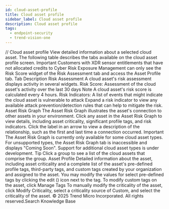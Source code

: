 ```yaml
---
id: cloud-asset-profile
title: Cloud asset profile
sidebar_label: Cloud asset profile
description: Cloud asset profile
tags:
  - endpoint-security
  - trend-vision-one
---
```


/*<![CDATA[*/ $('#title').html($('meta[name=map-description]').attr('content')); /*]]>*/ Cloud asset profile View detailed information about a selected cloud asset. The following table describes the tabs available on the cloud asset profile screen. Important Customers with XDR sensor entitlements that have not allocated credits to Cyber Risk Exposure Management can only see the Risk Score widget of the Risk Assessment tab and access the Asset Profile tab. Tab Description Risk Assessment A cloud asset's risk assessment displays activity in several widgets. Risk Score: Assessment of the cloud asset's activity over the last 30 days Note A cloud asset's risk score is calculated every 4 hours. Risk Indicators: A list of events that might indicate the cloud asset is vulnerable to attack Expand a risk indicator to view any available attack prevention/detection rules that can help to mitigate the risk. Asset Risk Graph The Asset Risk Graph illustrates the asset's connection to other assets in your environment. Click any asset in the Asset Risk Graph to view details, including asset criticality, significant profile tags, and risk indicators. Click the label in an arrow to view a description of the relationship, such as the first and last time a connection occurred. Important The Asset Risk Graph is currently only available for some cloud asset types. For unsupported types, the Asset Risk Graph tab is inaccessible and displays "Coming Soon". Support for additional cloud asset types is under development. Tip Click a group to see a list of the cloud assets that comprise the group. Asset Profile Detailed information about the asset, including asset criticality and a complete list of the asset's pre-defined profile tags, third-party tags, and custom tags created by your organization and assigned to the asset. You may modify the values for select pre-defined tags by clicking the edit () icon next to the tag. To modify custom tags on the asset, click Manage Tags To manually modify the criticality of the asset, click Modify Criticality, select a criticality source of Custom, and select the criticality of the asset. © 2025 Trend Micro Incorporated. All rights reserved.Search Knowledge Base